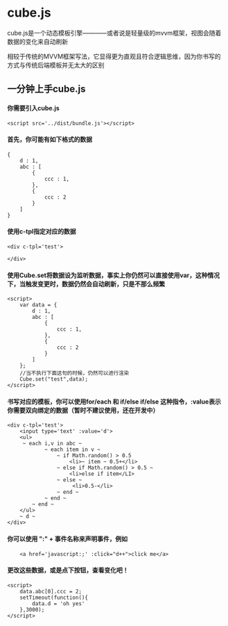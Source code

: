 # cube.js
cube.js是一个动态模板引擎————或者说是轻量级的mvvm框架，视图会随着数据的变化来自动刷新

相较于传统的MVVM框架写法，它显得更为直观且符合逻辑思维，因为你书写的方式与传统后端模板并无太大的区别

## 一分钟上手cube.js

#### 你需要引入cube.js

```
<script src='../dist/bundle.js'></script>
```

#### 首先，你可能有如下格式的数据
 
```
{
    d : 1,
    abc : [
        {
            ccc : 1,
        },
        {
            ccc : 2
        }
    ]
}
```

#### 使用c-tpl指定对应的数据
```
<div c-tpl='test'>

</div>
```

#### 使用Cube.set将数据设为监听数据，事实上你仍然可以直接使用var，这种情况下，当触发变更时，数据仍然会自动刷新，只是不那么频繁
```
<script>
    var data = {
        d : 1,
        abc : [
            {
                ccc : 1,
            },
            {
                ccc : 2
            }
        ]
    };
    //当不执行下面这句的时候，仍然可以进行渲染
    Cube.set("test",data);
</script>
```

#### 书写对应的模板，你可以使用for/each 和 if/else if/else 这种指令，:value表示你需要双向绑定的数据（暂时不建议使用，还在开发中）
```
<div c-tpl='test'>
    <input type='text' :value='d'> 
    <ul>
     ~ each i,v in abc ~
            ~ each item in v ~
                ~ if Math.random() > 0.5
                    <li>~ item ~ 0.5+</li>
                ~ else if Math.random() > 0.5 ~
                    <li>else if item</LI>
                ~ else ~
                     <li>0.5-</li>
                ~ end ~
            ~ end ~
        ~ end ~
    </ul>
    ~ d ~
</div>
```

#### 你可以使用 ":" + 事件名称来声明事件，例如

```
    <a href='javascript:;' :click="d++">click me</a>
```

#### 更改这些数据，或是点下按钮，查看变化吧！
```
<script>
    data.abc[0].ccc = 2;
    setTimeout(function(){
        data.d = 'oh yes'
    },3000);
</script>
```


